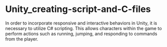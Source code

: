# Unity_creating-script-and-C-files
In order to incorporate responsive and interactive behaviors in Unity, it is necessary to utilize C# scripting. This allows characters within the game to perform actions such as running, jumping, and responding to commands from the player.
